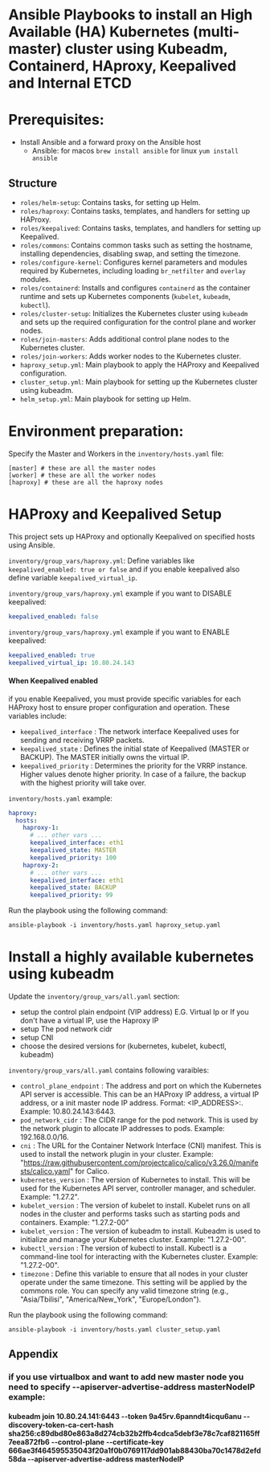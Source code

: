 # Ansible Playbooks to install an High Available (HA) Kubernetes (multi-master) cluster using Kubeadm, Containerd, HAproxy, Keepalived and Internal ETCD

# Prerequisites:
- Install Ansible and a forward proxy on the Ansible host
  - Ansible:
    for macos `brew install ansible`
    for linux `yum install ansible`


## Structure

- `roles/helm-setup`: Contains tasks, for setting up Helm.
- `roles/haproxy`: Contains tasks, templates, and handlers for setting up HAProxy.
- `roles/keepalived`: Contains tasks, templates, and handlers for setting up Keepalived.
- `roles/commons`: Contains common tasks such as setting the hostname, installing dependencies, disabling swap, and setting the timezone.
- `roles/configure-kernel`: Configures kernel parameters and modules required by Kubernetes, including loading `br_netfilter` and `overlay` modules.
- `roles/containerd`: Installs and configures `containerd` as the container runtime and sets up Kubernetes components (`kubelet`, `kubeadm`, `kubectl`).
- `roles/cluster-setup`: Initializes the Kubernetes cluster using `kubeadm` and sets up the required configuration for the control plane and worker nodes.
- `roles/join-masters`: Adds additional control plane nodes to the Kubernetes cluster.
- `roles/join-workers`: Adds worker nodes to the Kubernetes cluster.
- `haproxy_setup.yml`: Main playbook to apply the HAProxy and Keepalived configuration.
- `cluster_setup.yml`: Main playbook for setting up the Kubernetes cluster using kubeadm.
- `helm_setup.yml`: Main playbook for setting up Helm.

# Environment preparation:

Specify the Master and Workers in the `inventory/hosts.yaml` file:
```
[master] # these are all the master nodes
[worker] # these are all the worker nodes
[haproxy] # these are all the haproxy nodes
```

# HAProxy and Keepalived Setup

This project sets up HAProxy and optionally Keepalived on specified hosts using Ansible.


`inventory/group_vars/haproxy.yml`: Define variables like `keepalived_enabled: true or false` and if you enable keepalived also define variable `keepalived_virtual_ip`.

`inventory/group_vars/haproxy.yml` example if you want to DISABLE keepalived: 
```yaml
keepalived_enabled: false
```


`inventory/group_vars/haproxy.yml` example if you want to ENABLE keepalived: 
```yaml
keepalived_enabled: true
keepalived_virtual_ip: 10.80.24.143
```

#### When Keepalived enabled

if you enable Keepalived, you must provide specific variables for each HAProxy host to ensure proper configuration and operation. These variables include:

- `keepalived_interface` : The network interface Keepalived uses for sending and receiving VRRP packets.
- `keepalived_state` : Defines the initial state of Keepalived (MASTER or BACKUP). The MASTER initially owns the virtual IP.
- `keepalived_priority` : Determines the priority for the VRRP instance. Higher values denote higher priority. In case of a failure, the backup with the highest priority will take over.

`inventory/hosts.yaml` example:
```yaml
haproxy:
  hosts:
    haproxy-1:
      # ... other vars ...
      keepalived_interface: eth1
      keepalived_state: MASTER
      keepalived_priority: 100
    haproxy-2:
      # ... other vars ...
      keepalived_interface: eth1
      keepalived_state: BACKUP
      keepalived_priority: 99
```


Run the playbook using the following command:
```
ansible-playbook -i inventory/hosts.yaml haproxy_setup.yaml
```


# Install a highly available kubernetes using kubeadm


Update the `inventory/group_vars/all.yaml` section:
- setup the control plain endpoint (VIP address) E.G. Virtual Ip or If you don't have a virtual IP, use the Haproxy IP
- setup The pod network cidr
- setup CNI
- choose the desired versions for (kubernetes, kubelet, kubectl, kubeadm)

`inventory/group_vars/all.yaml` contains following varaibles:

- `control_plane_endpoint` : The address and port on which the Kubernetes API server is accessible. This can be an HAProxy IP address, a virtual IP address, or a init master node IP address. Format: <IP_ADDRESS>:<PORT>. Example: 10.80.24.143:6443.
- `pod_network_cidr` : The CIDR range for the pod network. This is used by the network plugin to allocate IP addresses to pods. Example: 192.168.0.0/16.
- `cni` : The URL for the Container Network Interface (CNI) manifest. This is used to install the network plugin in your cluster. Example: "https://raw.githubusercontent.com/projectcalico/calico/v3.26.0/manifests/calico.yaml" for Calico.
- `kubernetes_version` : The version of Kubernetes to install. This will be used for the Kubernetes API server, controller manager, and scheduler. Example: "1.27.2".
- `kubelet_version` : The version of kubelet to install. Kubelet runs on all nodes in the cluster and performs tasks such as starting pods and containers. Example: "1.27.2-00"
- `kubelet_version` : The version of kubeadm to install. Kubeadm is used to initialize and manage your Kubernetes cluster. Example: "1.27.2-00".
- `kubectl_version` : The version of kubectl to install. Kubectl is a command-line tool for interacting with the Kubernetes cluster. Example: "1.27.2-00".
- `timezone` : Define this variable to ensure that all nodes in your cluster operate under the same timezone. This setting will be applied by the commons role. You can specify any valid timezone string (e.g., "Asia/Tbilisi", "America/New_York", "Europe/London").

Run the playbook using the following command:

```
ansible-playbook -i inventory/hosts.yaml cluster_setup.yaml
```


## Appendix


### if you use virtualbox and want to add new master node you need to specify --apiserver-advertise-address masterNodeIP example:
#### kubeadm join 10.80.24.141:6443 --token 9a45rv.6panndt4icqu6anu --discovery-token-ca-cert-hash sha256:c89dbd80e863a8d274cb32b2ffb4cdca5debf3e78c7caf821165ff7eea872fb6  --control-plane --certificate-key 666ae3f464595535043f20a1f0b0769117dd901ab88430ba70c1478d2efd58da --apiserver-advertise-address masterNodeIP
